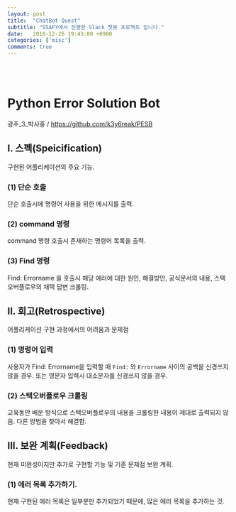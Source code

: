 ```yaml
---
layout: post
title:  "ChatBot Quest"
subtitle: "SSAFY에서 진행한 Slack 챗봇 프로젝트 입니다."
date:   2018-12-26 19:43:00 +0900
categories: ['misc']
comments: true
---
```


<br/><br/>
# Python Error Solution Bot

광주_3_박사홍 / https://github.com/k3y6reak/PESB

## I. 스펙(Speicification)
구현된 어플리케이션의 주요 기능.

### (1) 단순 호출
단순 호출시에 명령어 사용을 위한 메시지를 출력.

### (2) command 명령
command 명령 호출시 존재하는 명령어 목록을 출력.

### (3) Find 명령
Find: Errorname 을 호출시 해당 에러에 대한 원인, 해결방안, 공식문서의 내용, 스택오버플로우의 채택 답변 크롤링.

## II. 회고(Retrospective)
어플리케이션 구현 과정에서의 어려움과 문제점

### (1) 명령어 입력
사용자가 Find: Errorname을 입력할 때 `Find:` 와 `Errorname` 사이의 공백을 신경쓰지 않을 경우.
또는 영문자 입력시 대소문자를 신경쓰지 않을 경우.

### (2) 스택오버플로우 크롤링
교육동안 배운 방식으로 스택오버플로우의 내용을 크롤링한 내용이 제대로 출력되지 않음.
다른 방법을 찾아서 해결함.

## III. 보완 계획(Feedback)
현재 미완성이지만 추가로 구현할 기능 및 기존 문제점 보완 계획.

### (1) 에러 목록 추가하기.
현재 구현된 에러 목록은 일부분만 추가되었기 때문에, 많은 에러 목록을 추가하는 것.